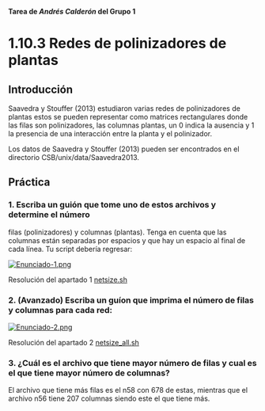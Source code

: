 **Tarea de _Andrés Calderón_ del Grupo 1**
# 1.10.3 Redes de polinizadores de plantas

## Introducción
Saavedra y Stouffer (2013) estudiaron varias redes de polinizadores de plantas estos se pueden representar como matrices rectangulares donde las filas son polinizadores, las columnas plantas, un 0 indica la ausencia y 1 la presencia de una interacción entre la planta y el polinizador.

Los datos de Saavedra y Stouffer (2013) pueden ser encontrados en el directorio
CSB/unix/data/Saavedra2013.

## Práctica
### 1. Escriba un guión que tome uno de estos archivos y determine el número
filas (polinizadores) y columnas (plantas). Tenga en cuenta que las columnas están separadas por espacios y que hay un espacio al final de cada línea. Tu script debería regresar:

[![Enunciado-1.png](https://i.postimg.cc/65f6RMk9/Enunciado-1.png)](https://postimg.cc/GH91nx3N) 

Resolución del apartado 1 [netsize.sh](https://github.com/AndresCV14/Bioinfo_Ag1/blob/main/Tarea%201/netsize.sh)

### 2. (Avanzado) Escriba un guíon que imprima el número de filas y columnas para cada red:

[![Enunciado-2.png](https://i.postimg.cc/0NMqtnBK/Enunciado-2.png)](https://postimg.cc/QB3PCQsj)

Resolución del apartado 2 [netsize_all.sh](https://github.com/AndresCV14/Bioinfo_Ag1/blob/main/Tarea%201/netsize_all.sh)

### 3. ¿Cuál es el archivo que tiene mayor número de filas y cual es el que tiene mayor número de columnas?

El archivo que tiene más filas es el n58 con 678 de estas, mientras que el archivo n56 tiene 207 columnas siendo este el que tiene más.
